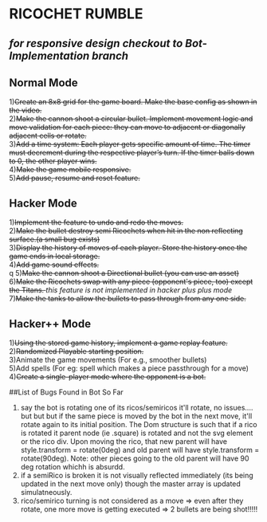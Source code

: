<h1>RICOCHET RUMBLE</h1>

<h2><em>for responsive design checkout to Bot-Implementation branch</em></h2>

<h2>Normal Mode</h2>

1)<s>Create an 8x8 grid for the game board. Make the base config as shown in the video.</s>
<br>
2)<s>Make the cannon shoot a circular bullet. Implement movement logic and move validation for each piece: they can move to adjacent or diagonally adjacent cells or rotate.</s>
<br>
3)<s>Add a time system: Each player gets specific amount of time. The timer must decrement during the respective player’s turn. If the timer balls down to 0, the other player wins.</s>
<br>
4)<s>Make the game mobile responsive.</s>
<br>
5)<s>Add pause, resume and reset feature.</s>

<h2>Hacker Mode</h2>

1)<s>Implement the feature to undo and redo the moves.</s> <br>
2)<s>Make the bullet destroy semi Ricochets when hit in the non reflecting surface.(a small bug exists)</s>
<br>
3)<s>Display the history of moves of each player. Store the history once the game ends in local storage.</s>
<br>
4)<s>Add game sound effects.</s>
<br>q
5)<s>Make the cannon shoot a Directional bullet (you can use an asset)</s>
<br>
6)<s>Make the Ricochets swap with any piece (opponent's piece, too) except the Titans.
</s> <em>this feature is not implemented in hacker plus plus mode</em><br>
7)<s >Make the tanks to allow the bullets to pass through from any one side.</s>
<br>

<h2>Hacker++ Mode</h2>

1)<s>Using the stored game history, implement a game replay feature.</s>
<br>
2)<s>Randomized Playable starting position.</s>
<br>
3)Animate the game movements (For e.g., smoother bullets)
<br>
5)Add spells (For eg: spell which makes a piece passthrough for a move)
<br>
4)<s>Create a single-player mode where the opponent is a bot.</s>
<br>

##List of Bugs Found in Bot So Far
1) say the bot is rotating one of its ricos/semiricos it'll rotate, no issues.... but but but if the same piece is moved by the bot in the next move, it'll rotate again to its initial position. The Dom structure is such that if a rico is rotated it parent node (ie .square) is rotated and not the svg element or the rico div. Upon moving the rico, that new parent will have style.transform = rotate(0deg) and old parent will have style.transform = rotate(90deg).
Note: other pieces going to the old parent will have 90 deg rotation whichh is absurdd.
2) if a semiRico is broken it is not visually reflected immediately (its being updated in the next move only) though the master array is updated simulatneously.
3) rico/semirico turning is not considered as a move => even after they rotate, one more move is getting executed => 2 bullets are being shot!!!!! 